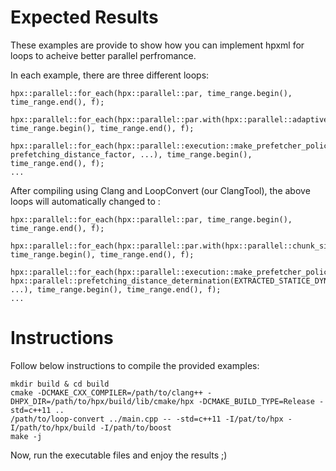 
# Expected Results

These examples are provide to show how you can implement hpxml for loops to acheive better parallel perfromance. 

In each example, there are three different loops:


	hpx::parallel::for_each(hpx::parallel::par, time_range.begin(), time_range.end(), f);

	hpx::parallel::for_each(hpx::parallel::par.with(hpx::parallel::adaptive_chunk_size()), time_range.begin(), time_range.end(), f);	

	hpx::parallel::for_each(hpx::parallel::execution::make_prefetcher_policy(policy, prefetching_distance_factor, ...), time_range.begin(), time_range.end(), f);
	...

After compiling using Clang and LoopConvert (our ClangTool), the above loops will automatically changed to :

	hpx::parallel::for_each(hpx::parallel::par, time_range.begin(), time_range.end(), f);

	hpx::parallel::for_each(hpx::parallel::par.with(hpx::parallel::chunk_size_determination(EXTRACTED_STATICE_DYNAMIC_FEATURES)), time_range.begin(), time_range.end(), f);	

	hpx::parallel::for_each(hpx::parallel::execution::make_prefetcher_policy(policy, hpx::parallel::prefetching_distance_determination(EXTRACTED_STATICE_DYNAMIC_FEATURES), ...), time_range.begin(), time_range.end(), f);
	...

# Instructions

Follow below instructions to compile the provided examples:

	mkdir build & cd build
	cmake -DCMAKE_CXX_COMPILER=/path/to/clang++ -DHPX_DIR=/path/to/hpx/build/lib/cmake/hpx -DCMAKE_BUILD_TYPE=Release -std=c++11 ..
	/path/to/loop-convert ../main.cpp -- -std=c++11 -I/pat/to/hpx -I/path/to/hpx/build -I/path/to/boost
	make -j


Now, run the executable files and enjoy the results ;)